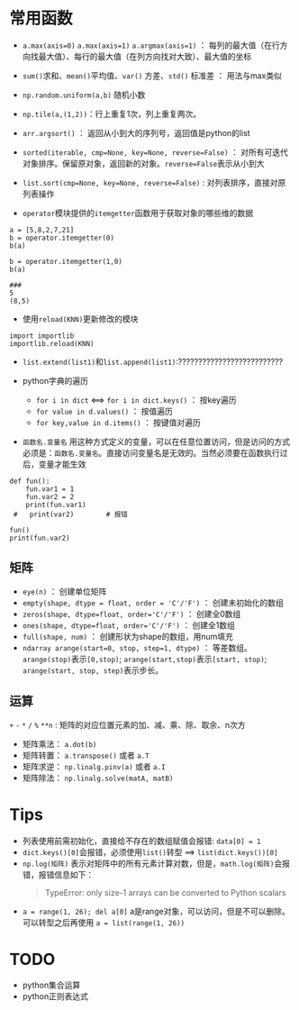 # 常用函数

- `a.max(axis=0)` `a.max(axis=1)` `a.argmax(axis=1)` ： 每列的最大值（在行方向找最大值）、每行的最大值（在列方向找对大致）、最大值的坐标 
- `sum()`求和、`mean()`平均值、`var()` 方差、`std()` 标准差  ： 用法与max类似
- `np.random.uniform(a,b)` 随机小数
- `np.tile(a,(1,2))`：行上重复1次，列上重复两次。


- `arr.argsort()` ： 返回从小到大的序列号，返回值是python的list

- `sorted(iterable, cmp=None, key=None, reverse=False)` ： 对所有可迭代对象排序。保留原对象，返回新的对象。`reverse=False`表示从小到大
- `list.sort(cmp=None, key=None, reverse=False)` : 对列表排序，直接对原列表操作

- `operator`模块提供的`itemgetter`函数用于获取对象的哪些维的数据
```
a = [5,8,2,7,21]
b = operator.itemgetter(0)
b(a)

b = operator.itemgetter(1,0)
b(a)

###
5
(8,5)
```

- 使用`reload(KNN)`更新修改的模块
```
import importlib
importlib.reload(KNN)
```

- `list.extend(list1)`和`list.append(list1)`:??????????????????????????
- python字典的遍历
	- `for i in dict` <==> `for i in dict.keys()` ： 按key遍历
	- `for value in d.values()` ： 按值遍历
	- `for key,value in d.items()` ： 按键值对遍历

- `函数名.变量名` 用这种方式定义的变量，可以在任意位置访问，但是访问的方式必须是：`函数名.变量名`。直接访问变量名是无效的。当然必须要在函数执行过后，变量才能生效
```
def fun():
    fun.var1 = 1
    fun.var2 = 2
    print(fun.var1)
 #   print(var2)        # 报错

fun()
print(fun.var2)
```


## 矩阵
- `eye(n)` ： 创建单位矩阵
- `empty(shape, dtype = float, order = 'C'/'F')` ： 创建未初始化的数组
- `zeros(shape, dtype=float, order='C'/'F')` ： 创建全0数组
- `ones(shape, dtype=float, order='C'/'F')` ： 创建全1数组
- `full(shape, num)` 		： 				创建形状为shape的数组，用num填充 
- `ndarray arange(start=0, stop, step=1, dtype)` ： 等差数组。`arange(stop)`表示`[0,stop)`;  `arange(start,stop)`表示`[start, stop)`; `arange(start, stop, step)`表示步长。

## 运算
`+` `-` `*` `/` `%` `**n` : 矩阵的对应位置元素的加、减、乘、除、取余、n次方

- 矩阵乘法： `a.dot(b)`
- 矩阵转置： `a.transpose()` 或者 `a.T`
- 矩阵求逆： `np.linalg.pinv(a)` 或者 `a.I`
- 矩阵除法： `np.linalg.solve(matA, matB)`

# Tips
- 列表使用前需初始化，直接给不存在的数组赋值会报错: `data[0] = 1`
- `dict.keys()[0]`会报错，必须使用`list()`转型 ==> `list(dict.keys())[0]`
- `np.log(矩阵)` 表示对矩阵中的所有元素计算对数，但是，`math.log(矩阵)`会报错，报错信息如下：
    > TypeError: only size-1 arrays can be converted to Python scalars
- `a = range(1, 26); del a[0]` a是range对象，可以访问，但是不可以删除。可以转型之后再使用 `a = list(range(1, 26))`


# TODO
- python集合运算
- python正则表达式


